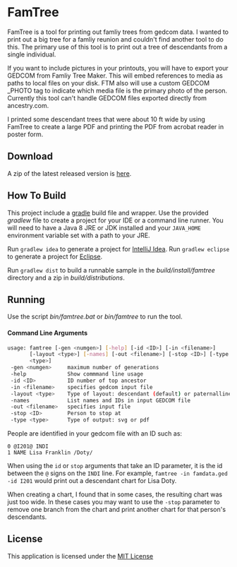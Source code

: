 FamTree
=======

FamTree is a tool for printing out famliy trees from gedcom data. I wanted
to print out a big tree for a famliy reunion and couldn't find another
tool to do this.  The primary use of this tool is to print out a tree of
descendants from a single individual.

If you want to include pictures in your printouts, you will have to
export your GEDCOM from Famliy Tree Maker.  This will embed references
to media as paths to local files on your disk. FTM also will use a custom
GEDCOM _PHOTO tag to indicate which media file is the primary photo
of the person.  Currently this tool can't handle GEDCOM files exported
directly from ancestry.com.

I printed some descendant trees that were about 10 ft wide by using FamTree
to create a large PDF and printing the PDF from acrobat reader in poster
form.

Download
--------
A zip of the latest released version is [here](https://github.com/sappling/famtree/releases).

How To Build
------------
This project include a [gradle](http://gradle.org) build file and wrapper.
Use the provided *gradlew* file to create a project for your IDE or a
command line runner.  You will need to have a Java 8 JRE or JDK installed and your
`JAVA_HOME` environment variable set with a path to your JRE.

Run `gradlew idea` to generate a project for [IntelliJ Idea](https://www.jetbrains.com/idea/).
Run `gradlew eclipse` to generate a project for [Eclipse](https://eclipse.org/ide/).

Run `gradlew dist` to build a runnable sample in the *build/install/famtree*
directory and a zip in *build/distributions*.

Running
-------
Use the script *bin/famtree.bat* or *bin/famtree* to run the tool.


#### Command Line Arguments

``` bash
usage: famtree [-gen <numgen>] [-help] [-id <ID>] [-in <filename>]
       [-layout <type>] [-names] [-out <filename>] [-stop <ID>] [-type
       <type>]
 -gen <numgen>     maximum number of generations
 -help             Show commmand line usage
 -id <ID>          ID number of top ancestor
 -in <filename>    specifies gedcom input file
 -layout <type>    Type of layout: descendant (default) or paternalline
 -names            List names and IDs in input GEDCOM file
 -out <filename>   specifies input file
 -stop <ID>        Person to stop at
 -type <type>      Type of output: svg or pdf
```

People are identified in your gedcom file with an ID such as:
```
0 @I201@ INDI
1 NAME Lisa Franklin /Doty/
```
When using the `id` or `stop` arguments that take an ID parameter, it is the id between the `@` signs on the
`INDI` line.  For example,
`famtree -in famdata.ged -id I201` would
print out a descendant chart for Lisa Doty.

When creating a chart, I found that in some cases, the resulting chart
was just too wide.  In these cases you may want to use the `-stop` parameter
to remove one branch from the chart and print another chart for that person's
descendants.


License
-------
This application is licensed under the [MIT License](https://opensource.org/licenses/MIT)

